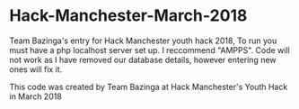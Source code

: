 # Hack-Manchester-March-2018
Team Bazinga's entry for Hack Manchester youth hack 2018, 
To run you must have a php localhost server set up. I reccommend "AMPPS".
Code will not work as I have removed our database details, however entering new ones will fix it.

This code was created by Team Bazinga at Hack Manchester's Youth Hack in March 2018 
